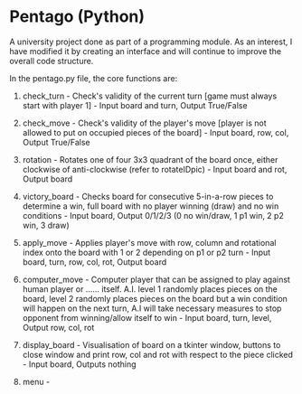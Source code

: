 # Pentago (Python)

A university project done as part of a programming module.
As an interest, I have modified it by creating an interface and will continue to improve the overall code structure.

In the pentago.py file, the core functions are:

1) check_turn - Check's validity of the current turn [game must always start with player 1] -
Input board and turn, Output True/False

2) check_move - Check's validity of the player's move [player is not allowed to put on occupied pieces of the board] -
Input board, row, col, Output True/False

3) rotation - Rotates one of four 3x3 quadrant of the board once, either clockwise of anti-clockwise (refer to rotateIDpic) -
Input board and rot, Output board

4) victory_board - Checks board for consecutive 5-in-a-row pieces to determine a win, full board with no player winning (draw) and no win conditions - 
Input board, Output 0/1/2/3 (0 no win/draw, 1 p1 win, 2 p2 win, 3 draw)

5) apply_move - Applies player's move with row, column and rotational index onto the board with 1 or 2 depending on p1 or p2 turn - 
Input board, turn, row, col, rot, Output board

6) computer_move - Computer player that can be assigned to play against human player or ...... itself. A.I. level 1 randomly places pieces on the board, level 2 randomly places pieces on the board but a win condition will happen on the next turn, A.I will take necessary measures to stop opponent from winning/allow itself to win - 
Input board, turn, level, Output row, col, rot

7) display_board - Visualisation of board on a tkinter window, buttons to close window and print row, col and rot with respect to the piece clicked -
Input board, Outputs nothing

8) menu - 
